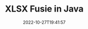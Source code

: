 ---
############################# Static ############################
layout: "auto-gen-merge"
date: 2022-10-27T19:41:57
draft: false
otherformats: otp ott pdf pps ppsx ppt pptx rtf tex vdx vsdm vsdx vssm vssx vstm vstx

############################# Head ############################
head_title: "Samenvoegen XLSX Bestanden via Java & J2SE Documents Fusie-API"
head_description: "Voeg meerdere XLSX-bestanden samen in Java met behulp van de API voor het samenvoegen van documenten met alle gegevens, stijl en opmaak als brondocumenten."

############################# Header ############################
title: "XLSX Fusie in Java"
description: "Voeg XLSX samen met een paar regels Java code."
bg_image: "https://cms.admin.containerize.com/templates/aspose/App_Themes/V3/images/bg/header1.png"
bg_overlay: false
button:
    enable: true
    icon: "fas fa-arrow-down"
    label: "Download gratis proefversie"
    link: "https://downloads.groupdocs.com/merger/java"

############################# SubMenu ############################
submenu:
    enable: true

    left:
        img_alt: "GroupDocs.Merger for Java"
        image: "https://cms.admin.containerize.com/templates/groupdocs/images/product-logos/90x90-noborder/groupdocs-merger-java.png"
        product: "GroupDocs.Merger"
        platform: "Java"

    middle:
        button:

            # button loop
            - link: "https://apireference.groupdocs.com/merger/java"
              text: "API-referentie"

            # button loop
            - link: "https://github.com/groupdocs-merger"
              text: "Codevoorbeelden"

            # button loop
            - link: "https://products.groupdocs.app/merger/family"
              text: "Live demo's"

            # button loop
            - link: "https://purchase.groupdocs.com/pricing/merger/java"
              text: "Prijzen"

    right:
        link_download: "https://downloads.groupdocs.com/merger"
        link_learn: "https://docs.groupdocs.com/merger/java"
        link_buy: "https://purchase.groupdocs.com"

############################# About ############################
about:
    enable: true
    title: "Over GroupDocs.Merger for Java API"
    content: |
        [GroupDocs.Merger for Java](/nl/merger/java/) biedt een handige oplossing om meerdere PDF's, Microsoft Office (Word, Excel, PowerPoint, OneNote), OpenDocument, HTML, afbeeldingen en vele andere documenten in één bestand in Java-applicaties. GroupDocs.Merger zal u veel moeite besparen, aangezien u XLSX documenten mag samenvoegen - het is niet nodig om software van derden, desktopapplicaties of plug-ins te installeren. Nu is het niet meer nodig om uw tijd te verspillen en bestanden handmatig samen te voegen! De missie van GroupDoc is het leveren van de beste kwaliteit en het vereenvoudigen van documentverwerkingsworkflows.
        
        GroupDocs.Merger API is de juiste keuze voor bedrijfsoplossingen die functies voor het samenvoegen van bestanden nodig hebben. Deze API's worden goed ondersteund op alle belangrijke besturingssystemen en platforms, waaronder J2SE 7.0 (1.7), J2SE 8.0 (1.8), Java 10.

############################# Steps ############################
steps:
    enable: true
    title_left: "Voeg meerdere XLSX bestanden samen in Java"
    content_left: |
        [GroupDocs.Merger for Java](/nl/merger/java/) maakt het gemakkelijk voor Java-ontwikkelaars om meerdere XLSX-bestanden samen te voegen door een paar eenvoudige stappen te implementeren.
        
        * Maak een instantie van **Merger** en geef het brondocumentpad door als constructorparameter.
        * Roep **Join** van de **Merger**-klasse aan en geef het tweede brondocumentpad door.
        * Roep **Save** van de klasse **Merger** aan om het samengevoegde document op te slaan.

    title_right: "systeem vereisten"
    content_right: |
        GroupDocs.Merger for Java API's worden ondersteund op alle belangrijke platforms en besturingssystemen. Voordat u de onderstaande code uitvoert, moet u ervoor zorgen dat de volgende vereisten op uw systeem zijn geïnstalleerd.

        * Besturingssystemen: Microsoft Windows, Linux, MacOS
        * Ontwikkelomgevingen: NetBeans, IntelliJ IDEA, Eclipse
        * Kaders: J2SE 7.0 (1.7), J2SE 8.0 (1.8), Java 10
        * Download de nieuwste versie van GroupDocs.Merger for Java van [Maven](https://repository.groupdocs.com/webapp/#/artifacts/browse/tree/General/repo/com/groupdocs/groupdocs-merger)
         
    code: |
     {{% merger/additional-styles %}}
     {{< merger/code-merger title="Hoe XLSX bestanden samen te voegen met behulp van Java voorbeeldcode">}}

        ```java    
        // Voeg XLSX bestanden samen met GroupDocs.Merger voor Java API
        // Instantie van fusie met invoer XLSX document
        Merger merger = new Merger("input_1.xlsx");

        // Roep de join-methode van de instantie van de Merger-klasse aan en geef het tweede brondocumentpad door
        merger.join("input_2.xlsx");
    
        // Roep de opslagmethode van de instantie van de Merger-klasse aan om het samengevoegde document op te slaan
        merger.save("merged-file.xlsx"); 
        ```
     {{< /merger/code-merger >}}

############################# Demos ############################
demos:
    enable: true
    title: "Live demo's - Online app om documenten samen te voegen"
    content: |
       Voeg nu meer dan één XLSX bestanden samen door naar de website [GroupDocs.Merger Live Demos](https://products.groupdocs.app/merger/xlsx) te gaan.
       De live demo heeft de volgende voordelen.
        
############################# About Formats ############################
about_formats:
    enable: true

############################# More Formats ############################
more_formats:
    enable: true
    title: "Andere documentformaten samenvoegen"
    content: |
        Java documenteert de fusie-API voor bestandsindelingen en afbeeldingen. Voeg enkele van de populaire documentformaten samen zoals hieronder vermeld.

############################# Back to top ###############################
back_to_top:
    enable: true
---